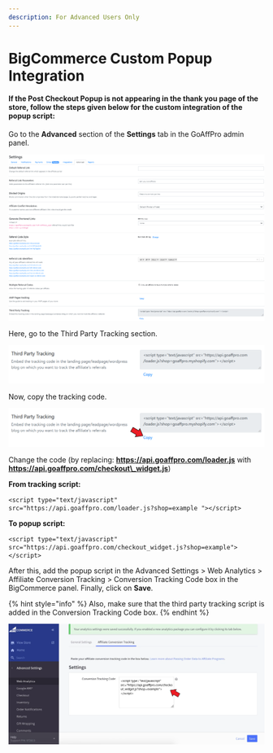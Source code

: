 ```yaml
---
description: For Advanced Users Only
---
```


# BigCommerce Custom Popup Integration

#### If the Post Checkout Popup is not appearing in the thank you page of the store, follow the steps given below for the custom integration of the popup script:

Go to the **Advanced** section of the **Settings** tab in the GoAffPro admin panel.

![Settings > Advanced](<../../.gitbook/assets/image (884).png>)

Here, go to the Third Party Tracking section.

![Third Party Tracking](<../../.gitbook/assets/image (1779).png>)

Now, copy the tracking code.

![Copy the tracking code](<../../.gitbook/assets/Annotation 2020-07-06 163117.png>)

Change the code (by replacing: **https://api.goaffpro.com/loader.js** with **https://api.goaffpro.com/checkout\_widget.js**)

**From tracking script:**

```
<script type="text/javascript" src="https://api.goaffpro.com/loader.js?shop=example "></script>
```

**To popup script:**

```
<script type="text/javascript" src="https://api.goaffpro.com/checkout_widget.js?shop=example"></script>
```

After this, add the popup script in the Advanced Settings > Web Analytics > Affiliate Conversion Tracking > Conversion Tracking Code box in the BigCommerce panel. Finally, click on **Save**.

{% hint style="info" %}
Also, make sure that the third party tracking script is added in the Conversion Tracking Code box.
{% endhint %}

![](<../../.gitbook/assets/Annotation 2020-07-06 133556 (2).png>)
